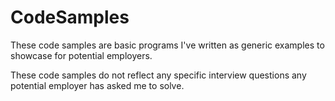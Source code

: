 # CodeSamples

These code samples are basic programs I've written as generic examples to showcase for potential employers.

These code samples do not reflect any specific interview questions any potential employer has asked me to solve.